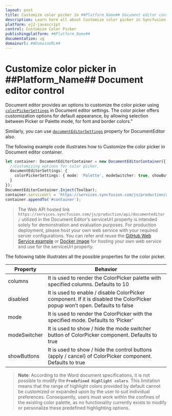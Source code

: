 ```yaml
---
layout: post
title: Customize color picker in ##Platform_Name## Document editor control | Syncfusion
description: Learn here all about Customize color picker in Syncfusion ##Platform_Name## Document editor control of Syncfusion Essential JS 2 and more.
platform: ej2-javascript
control: Customize Color Picker 
publishingplatform: ##Platform_Name##
documentation: ug
domainurl: ##DomainURL##
---
```


# Customize color picker in ##Platform_Name## Document editor control

Document editor provides an options to customize the color picker using [`colorPickerSettings`](../../api/document-editor/documentEditorSettingsModel/#colorpickersettings) in Document editor settings. The color picker offers customization options for default appearance, by allowing selection between Picker or Palette mode, for font and border colors."

Similarly, you can use [`documentEditorSettings`](../../api/document-editor#documenteditorsettings) property for DocumentEditor also.

The following example code illustrates how to Customize the color picker in Document editor container.

```ts
let container: DocumentEditorContainer = new DocumentEditorContainer({ enableToolbar: true,height: '590px',
  //Customizing options for color picker.
  documentEditorSettings: {
    colorPickerSettings: { mode: 'Palette', modeSwitcher: true, showButtons: true },
  }
});
DocumentEditorContainer.Inject(Toolbar);
container.serviceUrl = 'https://services.syncfusion.com/js/production/api/documenteditor/';
container.appendTo('#container');
```

> The Web API hosted link `https://services.syncfusion.com/js/production/api/documenteditor/` utilized in the Document Editor's serviceUrl property is intended solely for demonstration and evaluation purposes. For production deployment, please host your own web service with your required server configurations. You can refer and reuse the [GitHub Web Service example](https://github.com/SyncfusionExamples/EJ2-DocumentEditor-WebServices) or [Docker image](https://hub.docker.com/r/syncfusion/word-processor-server) for hosting your own web service and use for the serviceUrl property.

The following table illustrates all the possible properties for the color picker.

| Property | Behavior |
|---|---|
| columns | It is used to render the ColorPicker palette with specified columns. Defaults to 10 |
| disabled | It is used to enable / disable ColorPicker component. If it is disabled the ColorPicker popup won’t open. Defaults to false |
| mode | It is used to render the ColorPicker with the specified mode. Defaults to ‘Picker’ |
| modeSwitcher | It is used to show / hide the mode switcher button of ColorPicker component. Defaults to true |
| showButtons | It is used to show / hide the control buttons (apply / cancel) of ColorPicker component. Defaults to true |


>**Note**: According to the Word document specifications, it is not possible to modify the **`Predefined Highlight colors`**. This limitation means that the range of highlight colors provided by default cannot be customized or expanded upon by the user to suit individual preferences. Consequently, users must work within the confines of the existing color palette, as no functionality currently exists to modify or personalize these predefined highlighting options.